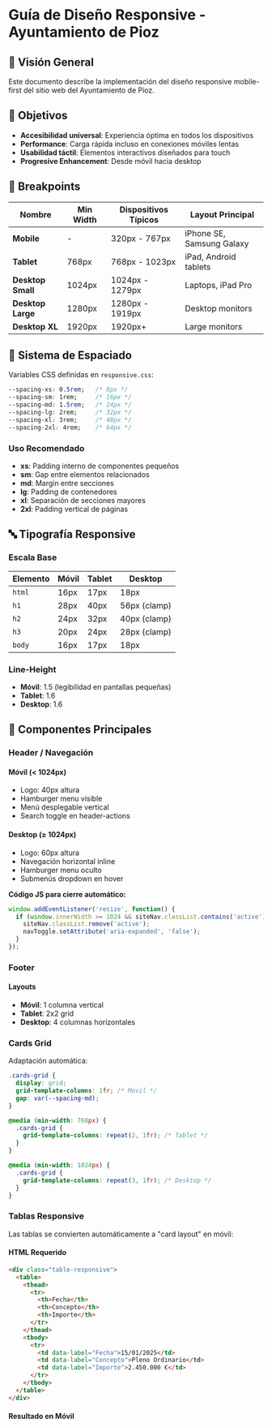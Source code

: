 # Guía de Diseño Responsive - Ayuntamiento de Pioz

## 📱 Visión General

Este documento describe la implementación del diseño responsive mobile-first del sitio web del Ayuntamiento de Pioz.

## 🎯 Objetivos

- **Accesibilidad universal**: Experiencia óptima en todos los dispositivos
- **Performance**: Carga rápida incluso en conexiones móviles lentas
- **Usabilidad táctil**: Elementos interactivos diseñados para touch
- **Progresive Enhancement**: Desde móvil hacia desktop

## 📐 Breakpoints

| Nombre | Min Width | Dispositivos Típicos | Layout Principal |
|--------|-----------|---------------------|------------------|
| **Mobile** | - | 320px - 767px | iPhone SE, Samsung Galaxy | 1 columna |
| **Tablet** | 768px | 768px - 1023px | iPad, Android tablets | 2 columnas |
| **Desktop Small** | 1024px | 1024px - 1279px | Laptops, iPad Pro | 3 columnas |
| **Desktop Large** | 1280px | 1280px - 1919px | Desktop monitors | Full layout |
| **Desktop XL** | 1920px | 1920px+ | Large monitors | Expanded layout |

## 🎨 Sistema de Espaciado

Variables CSS definidas en `responsive.css`:

```css
--spacing-xs: 0.5rem;   /* 8px */
--spacing-sm: 1rem;     /* 16px */
--spacing-md: 1.5rem;   /* 24px */
--spacing-lg: 2rem;     /* 32px */
--spacing-xl: 3rem;     /* 48px */
--spacing-2xl: 4rem;    /* 64px */
```

### Uso Recomendado

- **xs**: Padding interno de componentes pequeños
- **sm**: Gap entre elementos relacionados
- **md**: Margin entre secciones
- **lg**: Padding de contenedores
- **xl**: Separación de secciones mayores
- **2xl**: Padding vertical de páginas

## 🔤 Tipografía Responsive

### Escala Base

| Elemento | Móvil | Tablet | Desktop |
|----------|-------|--------|---------|
| `html` | 16px | 17px | 18px |
| `h1` | 28px | 40px | 56px (clamp) |
| `h2` | 24px | 32px | 40px (clamp) |
| `h3` | 20px | 24px | 28px (clamp) |
| `body` | 16px | 17px | 18px |

### Line-Height

- **Móvil**: 1.5 (legibilidad en pantallas pequeñas)
- **Tablet**: 1.6
- **Desktop**: 1.6

## 🧩 Componentes Principales

### Header / Navegación

#### Móvil (< 1024px)
- Logo: 40px altura
- Hamburger menu visible
- Menú desplegable vertical
- Search toggle en header-actions

#### Desktop (≥ 1024px)
- Logo: 60px altura
- Navegación horizontal inline
- Hamburger menu oculto
- Submenús dropdown en hover

**Código JS para cierre automático:**
```javascript
window.addEventListener('resize', function() {
  if (window.innerWidth >= 1024 && siteNav.classList.contains('active')) {
    siteNav.classList.remove('active');
    navToggle.setAttribute('aria-expanded', 'false');
  }
});
```

### Footer

#### Layouts
- **Móvil**: 1 columna vertical
- **Tablet**: 2x2 grid
- **Desktop**: 4 columnas horizontales

### Cards Grid

Adaptación automática:

```css
.cards-grid {
  display: grid;
  grid-template-columns: 1fr; /* Móvil */
  gap: var(--spacing-md);
}

@media (min-width: 768px) {
  .cards-grid {
    grid-template-columns: repeat(2, 1fr); /* Tablet */
  }
}

@media (min-width: 1024px) {
  .cards-grid {
    grid-template-columns: repeat(3, 1fr); /* Desktop */
  }
}
```

### Tablas Responsive

Las tablas se convierten automáticamente a "card layout" en móvil:

#### HTML Requerido
```html
<div class="table-responsive">
  <table>
    <thead>
      <tr>
        <th>Fecha</th>
        <th>Concepto</th>
        <th>Importe</th>
      </tr>
    </thead>
    <tbody>
      <tr>
        <td data-label="Fecha">15/01/2025</td>
        <td data-label="Concepto">Pleno Ordinario</td>
        <td data-label="Importe">2.450.000 €</td>
      </tr>
    </tbody>
  </table>
</div>
```

#### Resultado en Móvil
